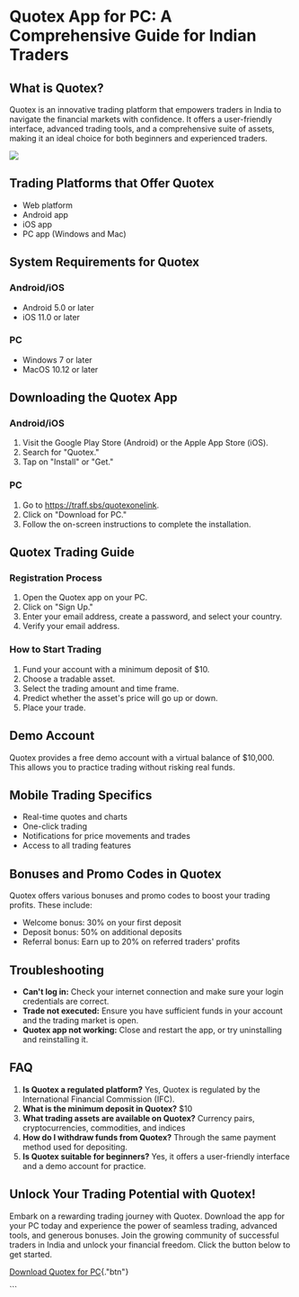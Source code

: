# Quotex App for PC: A Comprehensive Guide for Indian Traders

## What is Quotex?

Quotex is an innovative trading platform that empowers traders in India
to navigate the financial markets with confidence. It offers a
user-friendly interface, advanced trading tools, and a comprehensive
suite of assets, making it an ideal choice for both beginners and
experienced traders.

[![](https://static.quotex.io/files/1_en/300_250.jpg)](https://traff.sbs/brokerqxsignupf)

## Trading Platforms that Offer Quotex

-   Web platform
-   Android app
-   iOS app
-   PC app (Windows and Mac)

## System Requirements for Quotex

### Android/iOS

-   Android 5.0 or later
-   iOS 11.0 or later

### PC

-   Windows 7 or later
-   MacOS 10.12 or later

## Downloading the Quotex App

### Android/iOS

1.  Visit the Google Play Store (Android) or the Apple App Store (iOS).
2.  Search for "Quotex."
3.  Tap on "Install" or "Get."

### PC

1.  Go to https://traff.sbs/quotexonelink.
2.  Click on "Download for PC."
3.  Follow the on-screen instructions to complete the installation.

## Quotex Trading Guide

### Registration Process

1.  Open the Quotex app on your PC.
2.  Click on "Sign Up."
3.  Enter your email address, create a password, and select your
    country.
4.  Verify your email address.

### How to Start Trading

1.  Fund your account with a minimum deposit of \$10.
2.  Choose a tradable asset.
3.  Select the trading amount and time frame.
4.  Predict whether the asset\'s price will go up or down.
5.  Place your trade.

## Demo Account

Quotex provides a free demo account with a virtual balance of \$10,000.
This allows you to practice trading without risking real funds.

## Mobile Trading Specifics

-   Real-time quotes and charts
-   One-click trading
-   Notifications for price movements and trades
-   Access to all trading features

## Bonuses and Promo Codes in Quotex

Quotex offers various bonuses and promo codes to boost your trading
profits. These include:

-   Welcome bonus: 30% on your first deposit
-   Deposit bonus: 50% on additional deposits
-   Referral bonus: Earn up to 20% on referred traders\' profits

## Troubleshooting

-   **Can\'t log in:** Check your internet connection and make sure your
    login credentials are correct.
-   **Trade not executed:** Ensure you have sufficient funds in your
    account and the trading market is open.
-   **Quotex app not working:** Close and restart the app, or try
    uninstalling and reinstalling it.

## FAQ

1.  **Is Quotex a regulated platform?** Yes, Quotex is regulated by the
    International Financial Commission (IFC).
2.  **What is the minimum deposit in Quotex?** \$10
3.  **What trading assets are available on Quotex?** Currency pairs,
    cryptocurrencies, commodities, and indices
4.  **How do I withdraw funds from Quotex?** Through the same payment
    method used for depositing.
5.  **Is Quotex suitable for beginners?** Yes, it offers a user-friendly
    interface and a demo account for practice.

## Unlock Your Trading Potential with Quotex!

Embark on a rewarding trading journey with Quotex. Download the app for
your PC today and experience the power of seamless trading, advanced
tools, and generous bonuses. Join the growing community of successful
traders in India and unlock your financial freedom. Click the button
below to get started.

[Download Quotex for
PC](\%22https://traff.sbs/quotexonelink\%22){."btn"}

\`\`\`


